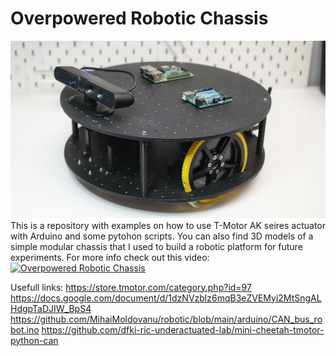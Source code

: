 # Overpowered Robotic Chassis
![Robot](docs/mini1.jpg)
This is a repository with examples on how to use T-Motor AK seires actuator with Arduino and some pytohon scripts. You can also find 3D models of a simple modular chassis that I used to build a robotic platform for future experiments.
For more info check out this video:
[![Overpowered Robotic Chassis](https://img.youtube.com/vi/k6F_VQQY3RE/0.jpg)](https://www.youtube.com/watch?v=k6F_VQQY3RE)

Usefull links: 
https://store.tmotor.com/category.php?id=97
https://docs.google.com/document/d/1dzNVzblz6mqB3eZVEMyi2MtSngALHdgpTaDJIW_BpS4
https://github.com/MihaiMoldovanu/robotic/blob/main/arduino/CAN_bus_robot.ino
https://github.com/dfki-ric-underactuated-lab/mini-cheetah-tmotor-python-can
